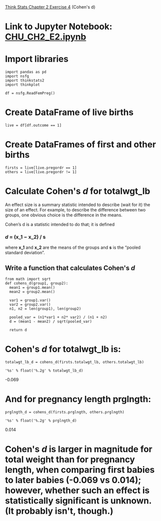 [Think Stats Chapter 2 Exercise 4](http://greenteapress.com/thinkstats2/html/thinkstats2003.html#toc24) (Cohen's d)

# Link to Jupyter Notebook: [CHU_CH2_E2.ipynb](https://github.com/jonjonchu/ThinkStats2/blob/master/code/CHU_CH2_E2.ipynb)

# Import libraries
    import pandas as pd
    import nsfg
    import thinkstats2
    import thinkplot

    df = nsfg.ReadFemPreg()

# Create DataFrame of live births
    live = df[df.outcome == 1]

# Create DataFrames of first and other births

    firsts = live[live.pregordr == 1]
    others = live[live.pregordr != 1]

# Calculate Cohen's *d* for totalwgt_lb
An effect size is a summary statistic intended to describe (wait for it) the size of an effect. For example, to describe the difference between two groups, one obvious choice is the difference in the means.

Cohen’s d is a statistic intended to do that; it is defined

###  *d* = (x_1 − x_2) / s
  
where __x_1__ and __x_2__ are the means of the groups and __s__ is the “pooled standard deviation”.

## Write a function that calculates Cohen's *d*
    from math import sqrt
    def cohens_d(group1, group2):
      mean1 = group1.mean()
      mean2 = group2.mean()
    
      var1 = group1.var()
      var2 = group2.var()
      n1, n2 = len(group1), len(group2)
    
      pooled_var = (n1*var1 + n2* var2) / (n1 + n2)
      d = (mean1 - mean2) / sqrt(pooled_var)
    
      return d

# Cohen's *d* for totalwgt_lb is: 
    totalwgt_lb_d = cohens_d(firsts.totalwgt_lb, others.totalwgt_lb)

    '%s' % float('%.2g' % totalwgt_lb_d)

-0.069

# And for pregnancy length prglngth:
    prglngth_d = cohens_d(firsts.prglngth, others.prglngth)

    '%s' % float('%.2g' % prglngth_d)

0.014

# Cohen's *d* is larger in magnitude for total weight than for pregnancy length, when comparing first babies to later babies (-0.069 vs 0.014); however, whether such an effect is statistically significant is unknown. (It probably isn't, though.)
